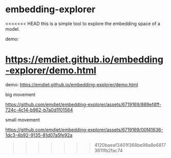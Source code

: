 # embedding-explorer

<<<<<<< HEAD
this is a simple tool to explore the embedding space of a model.

demo: 

https://emdiet.github.io/embedding-explorer/demo.html
=======
demo: https://emdiet.github.io/embedding-explorer/demo.html

big movement

https://github.com/emdiet/embedding-explorer/assets/6719169/869ef4ff-724c-4c14-b962-b7a0d1f01564

small movement

https://github.com/emdiet/embedding-explorer/assets/6719169/00f41636-1dc3-4b92-9135-81d07a5fe92a




>>>>>>> 4120baeaf3401f368be98a8e68173611fb2fac74
